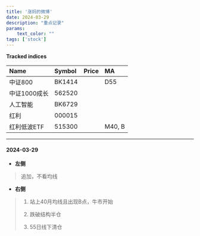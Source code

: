 ```yaml
---
title: '涨妈的微博'
date: 2024-03-29
description: "重点记录"
params:
    text_color: ""
tags: ['stock']
---
```


**Tracked indices**

| Name  | Symbol | Price | MA |
| :---- | :----- | :---- | :--- |
| 中证800 | BK1414 |  | D55 |
| 中证1000成长 | 562520 |  |  |
| 人工智能 | BK6729 |  |  |
| 红利 | 000015 |  |  |
| 红利低波ETF | 515300 |  | M40, B |

---

#### 2024-03-29

- **左侧**
> 追加，不看均线  

- **右侧**
> 1. 站上40月均线且出现B点，牛市开始
>
> 2. 跌破结构半仓
>
> 3. 55日线下清仓
